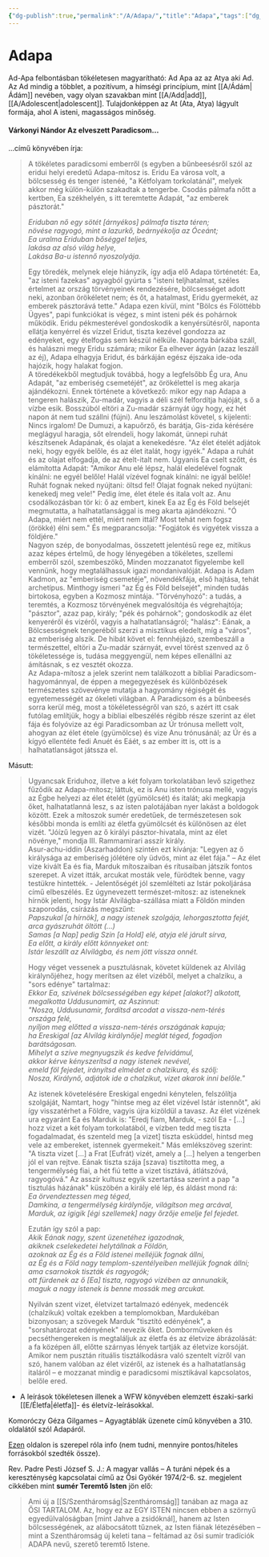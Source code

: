 ```yaml
---
{"dg-publish":true,"permalink":"/A/Adapa/","title":"Adapa","tags":["dg_uploaded"],"created":"2023-10-22T02:38","updated":"2023-10-25T12:21"}
---
```



# Adapa

Ad-Apa felbontásban tökéletesen magyarítható: Ad Apa az az Atya aki Ad. Az Ad mindig a többlet, a pozitívum, a hímségi princípium, mint [[A/Ádám\|Ádám]] nevében, vagy olyan szavakban mint [[A/Add\|add]], [[A/Adolescent\|adolescent]]. Tulajdonképpen az At (Ata, Atya) lágyult formája, ahol A isteni, magasságos minőség.  

#### Várkonyi Nándor Az elveszett Paradicsom...

...című könyvében írja:  
> A tökéletes paradicsomi emberről (s egyben a bűnbeesésről szól az eridui helyi eredetű Adapa-mítosz is. Eridu Ea városa volt, a bölcsesség és tenger istenéé, "a Kétfolyam torkolatánál", melyek akkor még külön-külön szakadtak a tengerbe. Csodás pálmafa nőtt a kertben, Ea székhelyén, s itt teremtette Adapát, "az emberek pásztorát."  
>
> *Eriduban nő egy sötét \[árnyékos\] pálmafa tiszta téren;  
> növése ragyogó, mint a lazurkő, beárnyékolja az Óceánt;  
> Ea uralma Eriduban bőséggel teljes,  
> lakása az alsó világ helye,  
> Lakása Ba-u istennő nyoszolyája.*  
>
> Egy töredék, melynek eleje hiányzik, így adja elő Adapa történetét: Ea, "az isteni fazekas" agyagból gyúrta s "isteni teljhatalmat, széles értelmet az ország törvényeinek rendezésére, bölcsességet adott neki, azonban örökéletet nem; és őt, a hatalmast, Eridu gyermekét, az emberek pásztorává tette." Adapa ezen kívül, mint "Bölcs és Fölöttébb Ügyes", papi funkciókat is végez, s mint isteni pék és pohárnok működik. Eridu pékmesterével gondoskodik a kenyérsütésről, naponta ellátja kenyérrel és vízzel Eridut, tiszta kezével gondozza az edényeket, egy ételfogás sem készül nélküle. Naponta bárkába száll, és halászni megy Eridu számára; mikor Ea elhever ágyán (azaz leszáll az éj), Adapa elhagyja Eridut, és bárkáján egész éjszaka ide-oda hajózik, hogy halakat fogjon.  
> A töredékekből megtudjuk továbbá, hogy a legfelsőbb Ég ura, Anu Adapát, "az emberiség csemetéjét", az örökélettel is meg akarja ajándékozni. Ennek története a következő: mikor egy nap Adapa a tengeren halászik, Zu-madár, vagyis a déli szél felfordítja hajóját, s ő a vízbe esik. Bosszúból eltöri a Zu-madár szárnyát úgy hogy, ez hét napon át nem tud szállni (fújni). Anu leszámolást követel, s kijelenti: Nincs irgalom! De Dumuzi, a kapuőrző, és barátja, Gis-zida kérésére meglágyul haragja, sőt elrendeli, hogy lakomát, ünnepi ruhát készítsenek Adapának, és olajat a kenekedésre. "Az élet ételét adjátok neki, hogy egyék belőle, és az élet italát, hogy igyék." Adapa a ruhát és az olajat elfogadja, de az ételt-italt nem. Ugyanis Ea cselt szőtt, és elámította Adapát: "Amikor Anu elé lépsz, halál eledelével fognak kínálni: ne egyél belőle! Halál vízével fognak kínálni: ne igyál belőle! Ruhát fognak neked nyújtani: öltsd fel! Olajat fognak neked nyújtani: kenekedj meg vele!" Pedig íme, élet étele és itala volt az. Anu csodálkozásban tör ki: ő az embert, kinek Ea az Ég és Föld belsejét megmutatta, a halhatatlansággal is meg akarta ajándékozni. "Ó Adapa, miért nem ettél, miért nem ittál? Most tehát nem fogsz (örökké) élni sem." És megparancsolja: "Fogjátok és vigyétek vissza a földjére."  
> Nagyon szép, de bonyodalmas, összetett jelentésű rege ez, mitikus azaz képes értelmű, de hogy lényegében a tökéletes, szellemi emberről szól, szembeszökő, Minden mozzanatot figyelembe kell vennünk, hogy megtalálhassuk igazi mondanivalóját. Adapa is Adam Kadmon, az "emberiség csemetéje", növendékfája, első hajtása, tehát archetípus. Minthogy ismeri "az Ég és Föld belsejét", minden tudás birtokosa, egyben a Kozmosz mintája. "Törvényhozó": a tudás, a teremtés, a Kozmosz törvényének megvalósítója és végrehajtója; "pásztor", azaz pap, király; "pék és pohárnok"; gondoskodik az élet kenyeréről és vizéről, vagyis a halhatatlanságról; "halász": Eának, a Bölcsességnek tengeréből szerzi a misztikus eledelt, míg a "város", az emberiség alszik. De hibát követ el: fennhéjázó, szembeszáll a természettel, eltöri a Zu-madár szárnyát, evvel törést szenved az ő tökéletessége is, tudása meggyengül, nem képes ellenállni az ámításnak, s ez vesztét okozza.  
> Az Adapa-mítosz a jelek szerint nem találkozott a bibliai Paradicsom-hagyománnyal, de éppen a megegyezések és különbözések természetes szövevénye mutatja a hagyomány régiségét és egyetemességét az ókeleti világban. A Paradicsom és a bűnbeesés sorra kerül még, most a tökéletességről van szó, s azért itt csak futólag említjük, hogy a bibliai elbeszélés régibb része szerint az élet fája és folyóvize az égi Paradicsomban az Úr trónusa mellett volt, ahogyan az élet étele (gyümölcse) és vize Anu trónusánál; az Úr és a kígyó ellentéte fedi Anuét és Eáét, s az ember itt is, ott is a halhatatlanságot játssza el.  

Másutt:  
> Ugyancsak Eriduhoz, illetve a két folyam torkolatában levő szigethez fűződik az Adapa-mítosz; láttuk, ez is Anu isten trónusa mellé, vagyis az Égbe helyezi az élet ételét (gyümölcsét) és italát; aki megkapja őket, halhatatlanná lesz, s az isten palotájában nyer lakást a boldogok között. Ezek a mítoszok sumér eredetűek, de természetesen sok későbbi monda is említi az életfa gyümölcsét és különösen az élet vizét. "Jóízű legyen az ő királyi pásztor-hivatala, mint az élet növénye," mondja III. Rammamirari asszír király.  
> Asur-achu-iddin (Aszarhaddon) szintén ezt kívánja: "Legyen az ő királysága az emberiség jólétére oly üdvös, mint az élet fája." – Az élet vize kivált Ea és fia, Marduk mítoszaiban és rítusaiban játszik fontos szerepet. A vizet itták, arcukat mosták vele, fürödtek benne, vagy testükre hintették. - Jelentőségét jól szemlélteti az Istár pokoljárása című elbeszélés. Ez úgynevezett természet-mítosz: az isteneknek hírnök jelenti, hogy Istár Alvilágba-szállása miatt a Földön minden szaporodás, csírázás megszűnt:  
> *Papszukal \[a hírnök\], a nagy istenek szolgája, lehorgasztotta fejét,  
> arca gyászruhát öltött (...)  
> Samas \[a Nap\] pedig Szin \[a Hold\] elé, atyja elé járult sírva,  
> Ea előtt, a király előtt könnyeket ont:  
> Istár leszállt az Alvilágba, és nem jött vissza onnét.*  
>
> Hogy véget vessenek a pusztulásnak, követet küldenek az Alvilág királynőjéhez, hogy merítsen az élet vizéből, melyet a chalziku, a "sors edénye" tartalmaz:  
> *Ekkor Ea, szívének bölcsességében egy képet \[alakot?\] alkotott,  
> megalkotta Uddusunamirt, az Aszinnut:  
> "Nosza, Uddusunamir, fordítsd arcodat a vissza-nem-térés  
> országa felé,  
> nyíljon meg előtted a vissza-nem-térés országának kapuja;  
> ha Ereskigal \[az Alvilág királynője\] meglát téged, fogadjon  
> barátságosan.  
> Mihelyt a szíve megnyugszik és kedve felvidámul,  
> akkor kérve kényszerítsd a nagy istenek nevével,  
> emeld föl fejedet, irányítsd elmédet a chalzikura, és szólj:  
> Nosza, Királynő, adjátok ide a chalzikut, vizet akarok inni belőle."*
>
> Az istenek követelésére Ereskigal engedni kénytelen, felszólítja szolgáját, Namtart, hogy "hintse meg az élet vizével Istár istennőt", aki így visszatérhet a Földre, vagyis újra kizöldül a tavasz. Az élet vizének ura egyaránt Ea és Marduk is: "Eredj fiam, Marduk, - szól Ea - \[...\] hozz vizet a két folyam torkolatából, e vízben tedd meg tiszta fogadalmadat, és szenteld meg \[a vizet\] tiszta esküddel, hintsd meg vele az embereket, istennek gyermekeit." Más emlékszöveg szerint: "A tiszta vizet \[...\] a Frat \[Eufrát) vizét, amely a \[...\] helyen a tengerben jól el van rejtve. Eának tiszta szája \[szava) tisztította meg, a tengermélység fiai, a hét fiú tette a vizet tisztává, átlátszóvá, ragyogóvá." Az asszír kultusz egyik szertartása szerint a pap "a tisztulás házának" küszöbén a király elé lép, és áldást mond rá:  
> *Ea örvendeztessen meg téged,  
> Damkina, a tengermélység királynője, világítson meg arcával,  
> Marduk, az igigik \[égi szellemek\] nagy őrzője emelje fel fejedet.*  
>
> Ezután így szól a pap:  
> *Akik Eának nagy, szent üzenetéhez igazodnak,  
> akiknek cselekedetei helytállnak a Földön,  
> azoknak az Ég és a Föld istenei melléjük fognak állni,  
> az Ég és a Föld nagy templom-szentélyeiben melléjük fognak állni;  
> ama csarnokok tiszták és ragyogók;  
> ott fürdenek az ő \[Ea\] tiszta, ragyogó vizében az annunakik,  
> maguk a nagy istenek is benne mossák meg arcukat.*  
>  
> Nyilván szent vizet, életvizet tartalmazó edények, medencék (chalzikuk) voltak ezekben a templomokban, Mardukéban bizonyosan; a szövegek Marduk "tisztító edényének", a "sorshatározat edényének" nevezik őket. Domborműveken és pecséthengereken is megtaláljuk az életfa és az életvize ábrázolását: a fa középen áll, előtte szárnyas lények tartják az életvize korsóját. Amikor nem pusztán rituális tisztálkodásra való szentelt vízről van szó, hanem valóban az élet vizéről, az istenek és a halhatatlanság italáról – e mozzanat mindig e paradicsomi misztikával kapcsolatos, belőle ered.  
- A leírások tökéletesen illenek a WFW könyvében elemzett északi-sarki [[E/Életfa\|életfa]]- és életvíz-leírásokkal.  

Komoróczy Géza Gilgames – Agyagtáblák üzenete című könyvében a 310. oldalától szól Adapáról.  

[Ezen](https://sites.google.com/site/okoriidovonal/teremtestoertenetek/adapa---eposz) oldalon is szerepel róla info (nem tudni, mennyire pontos/hiteles forrásokból szedték össze).  

Rev. Padre Pesti József S. J.: A magyar vallás – A turáni népek és a kereszténység kapcsolatai című az Ősi Gyökér 1974/2-6. sz. megjelent cikkében mint **sumér Teremtő Isten** jön elő:  
> Ami új a [[S/Szentháromság\|Szentháromság]] tanában az maga az ŐSI TARTALOM. Az, hogy ez az EGY ISTEN nincsen ebben a szörnyű egyedülvalóságban \[mint Jahve a zsidóknál\], hanem az Isten bölcsességének, az alábocsátott tűznek, az Isten fiának létezésében – mint a Szentháromság új keleti tana – feltámad az ősi sumir tradíciók ADAPA nevű, szerető teremtő Istene.  